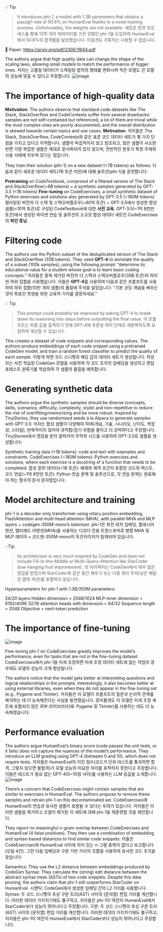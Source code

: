 
💡 Tip
> It introduces phi-1, a model with 1.3B parameters that obtains a pass@1 rate of 50.6% on HumanEval thanks to a novel training process. Unfortunately, the weights are not available.
새로운 훈련 프로세스를 통해 13억 개의 파라미터를 가진 모델인 phi-1을 도입하여 HumanEval에서 50.6%의 합격률을 달성했습니다. 아쉽게도 가중치는 사용할 수 없습니다.


📝 Paper: https://arxiv.org/pdf/2306.11644.pdf

The authors argue that high quality data can change the shape of the scaling laws, allowing small models to match the performance of bigger ones.
저자는 고품질 데이터가 스케일링 법칙의 형태를 변화시켜 작은 모델도 큰 모델의 성능에 맞출 수 있다고 주장합니다.
![image](https://github.com/SonWY2/paper_caputred_images_repo/assets/36894403/3bc8b10b-13bc-4f40-96f2-c5a4c014e37c)



# The importance of high-quality data


**Motivation**: The authors observe that standard code datasets like The Stack, StackOverflow and CodeContests suffer from several drawbacks: samples are not self-contained but referenced, a lot of them are trivial while the most complex ones are poorly documented, and the overall distribution is skewed towards certain topics and use cases.
**Motivation**: 저자들은 The Stack, StackOverflow, CodeContests와 같은 표준 코드 데이터 세트가 몇 가지 단점을 가지고 있다고 지적합니다. 샘플이 독립적이지 않고 참조되고, 많은 샘플이 사소한 반면 가장 복잡한 샘플은 제대로 문서화되어 있지 않으며, 전반적인 분포가 특정 주제와 사용 사례에 치우쳐 있다는 점입니다.


They train their solution (phi-1) on a new dataset (<7B tokens) as follows:
다음과 같이 새로운 데이터 세트(7B 토큰 미만)에 대해 솔루션(phi-1)을 훈련합니다:


**Pretraining** on CodeTextbook, comprised of a filtered version of The Stack and StackOverflow(~6B tokens) + a synthetic samples generated by GPT-3.5 (<1B tokens)
**Fine-tuning** on CodeExercises, a small synthetic dataset of Python exercises and solutions also generated by GPT-3.5 (~180M tokens)
필터링된 버전의 더 스택 및 스택오버플로우(~60억 토큰) + GPT-3.5에서 생성한 합성 샘플(<10억 토큰)로 구성된 CodeTextbook에 대한 **사전 교육**.
GPT-3.5(~1억 8천만 토큰)에서 생성된 파이썬 연습 및 솔루션의 소규모 합성 데이터 세트인 CodeExercises의 **파인 튜닝**.




# Filtering code
The authors use the Python subset of the deduplicated version of The Stack and StackOverflow (35B tokens). They used **GPT-4** to annotate the quality of a subset (100k samples), using the following prompt: “determine its educational value for a student whose goal is to learn basic coding concepts.”
저자들은 중복 제거된 버전의 더 스택과 스택오버플로우(35B 토큰)의 파이썬 하위 집합을 사용했습니다. 이들은 **GPT-4**를 사용하여 다음과 같은 프롬프트를 사용하여 하위 집합(10만 개의 샘플)의 품질에 주석을 달았습니다: "기본 코딩 개념을 배우는 것이 목표인 학생을 위한 교육적 가치를 결정하세요."


💡 Tip
> This prompt could probably be improved by asking GPT-4 to break down its reasoning into steps before outputting the final value.
> 이 프롬프트는 최종 값을 출력하기 전에 GPT-4에 추론을 여러 단계로 세분화하도록 요청하여 개선할 수 있습니다.

This creates a dataset of code snippets and corresponding values. The authors produce embeddings of each code snippet using a pretrained CodeGen model, and train a random forest classifier to predict the quality of each sample.
이렇게 하면 코드 스니펫과 해당 값의 데이터 세트가 생성됩니다. 작성자는 사전 학습된 CodeGen 모델을 사용하여 각 코드 조각의 임베딩을 생성하고 랜덤 포레스트 분류기를 학습하여 각 샘플의 품질을 예측합니다.

# Generating synthetic data
The authors argue the synthetic samples should be diverse (concepts, skills, scenarios, difficulty, complexity, style) and non-repetitive to reduce the risk of overfitting/memorizing and be more robust. Inspired by TinyStories, they use randomized seeds à la Alpaca to generate samples with GPT-3.5:
저자는 합성 샘플이 다양해야 하며(개념, 기술, 시나리오, 난이도, 복잡성, 스타일), 반복적이지 않아야 과적합/암기 위험을 줄이고 더 강력하다고 주장합니다. TinyStories에서 영감을 받아 알파카의 무작위 시드를 사용하여 GPT-3.5로 샘플을 생성합니다:


Synthetic training data (<1B tokens): code and text with examples and constraints.
CodeExercises (~180M tokens): Python exercises and solutions, where each exercise is a docstring of a function that needs to be completed.
합성 훈련 데이터(<1B 토큰): 예제와 제약 조건이 포함된 코드와 텍스트.
코드 연습(~1억 8천만 토큰): Python 연습 문제 및 솔루션으로, 각 연습 문제는 완료해야 하는 함수의 문서 문자열입니다.

# Model architecture and training
phi-1 is a decoder-only transformer using rotary position embedding, FlashAttention and multi-head attention (MHA), with parallel MHA and MLP layers + codegen-350M-mono’s tokenizer.
phi-1은 회전 위치 임베딩, 플래시어텐션, 멀티헤드 어텐션(MHA)을 사용하는 디코더 전용 트랜스포머로 병렬 MHA 및 MLP 레이어 + 코드젠-350M-mono의 토큰라이저가 탑재되어 있습니다.

💡Tip
> Its architecture is very much inspired by CodeGen and does not include Fill-In-the-Middle or Multi-Query-Attention like StarCoder (low-hanging fruit improvement).
>의 아키텍처는 CodeGen에서 매우 많은 영감을 받았으며 StarCoder와 같은 중간 채우기 또는 다중 쿼리 주의(낮은 매달린 열매 개선)를 포함하지 않습니다.


Hyperparameters for phi-1 with 1.3B/350M parameters:

24/20 layers
Hidden dimension = 2048/1024
MLP-inner dimension = 8192/4096
32/16 attention heads with dimension = 64/32
Sequence length = 2048
Objective = next-token prediction


# The importance of fine-tuning
![image](https://github.com/SonWY2/paper_caputred_images_repo/assets/36894403/05e4d8c3-26b6-44ee-9a42-fac4d0646462)


Fine-tuning phi-1 on CodeExercises greatly improves the model’s performance, even for tasks that are not in the fine-tuning dataset.
CodeExercises에서 phi-1을 미세 조정하면 미세 조정 데이터 세트에 없는 작업의 경우에도 모델의 성능이 크게 향상됩니다.

The authors notice that the model gets better at interpreting questions and logical relationships in the prompts. Interestingly, it also becomes better at using external libraries, even when they do not appear in the fine-tuning set (e.g., Pygame and Tkinter).
저자들은 이 모델이 프롬프트의 질문과 논리적 관계를 해석하는 데 더 능숙해진다는 사실을 발견했습니다. 흥미롭게도 이 모델은 미세 조정 세트에 포함되지 않은 외부 라이브러리(예: Pygame 및 Tkinter)를 사용하는 데도 더 능숙해졌습니다.


# Performance evaluation
The authors argue HumanEval’s binary score (code passes the unit tests, or it fails) does not capture the nuances of the model’s performance. They introduce an LLM grading using GPT-4 (between 0 and 10), which does not require tests.
저자들은 HumanEval의 이진 점수(코드가 단위 테스트를 통과하면 합격, 그렇지 않으면 불합격)가 모델 성능의 미묘한 차이를 포착하지 못한다고 주장합니다. 이들은 테스트가 필요 없는 GPT-4(0~10점 사이)를 사용하는 LLM 등급을 소개합니다.
![image](https://github.com/SonWY2/paper_caputred_images_repo/assets/36894403/c6f96e01-d77c-47cf-9082-fce895d221a8)



There’s a concern that CodeExercises might contain samples that are similar to exercises in HumanEval. The authors propose to remove these samples and retrain phi-1 on this decontaminated set.
CodeExercises에 HumanEval의 연습과 유사한 샘플이 포함될 수 있다는 우려가 있습니다. 저자들은 이러한 샘플을 제거하고 오염이 제거된 이 세트에 대해 phi-1을 재훈련할 것을 제안합니다.

They report no meaningful n-gram overlap between CodeExercises and HumanEval (4 false positives). They then use a combination of embedding and syntax-based distances to find similar code snippets:
이들은 CodeExercises와 HumanEval 사이에 의미 있는 n-그램 중복이 없다고 보고합니다(오탐 4건). 그런 다음 임베딩과 구문 기반 거리의 조합을 사용하여 유사한 코드 조각을 찾습니다:


Semantics: They use the L2 distance between embeddings produced by CodeGen
Syntax: They calculate the (string) edit distance between the abstract syntax trees (ASTs) of two code snippets.
Despite this data pruning, the authors claim that phi-1 still outperforms StarCoder on HumanEval.
시맨틱: CodeGen에서 생성한 임베딩 간의 L2 거리를 사용합니다.
Syntax: 두 코드 스니펫의 추상 구문 트리(AST) 사이의 (문자열) 편집 거리를 계산합니다.
이러한 데이터 가지치기에도 불구하고, 저자들은 phi-1이 여전히 HumanEval에서 StarCoder보다 성능이 뛰어나다고 주장합니다.
구문: 두 코드 스니펫의 추상 구문 트리(AST) 사이의 (문자열) 편집 거리를 계산합니다.
이러한 데이터 가지치기에도 불구하고, 저자들은 phi-1이 여전히 HumanEval에서 StarCoder보다 성능이 뛰어나다고 주장합니다.
